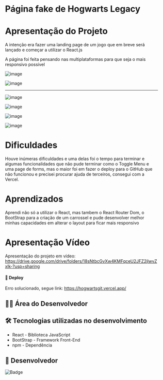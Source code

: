 # Página fake de Hogwarts Legacy

# Apresentação do Projeto

A intenção era fazer uma landing page de um jogo que em breve será lançado e começar a utilizar o React.js

A página foi feita pensando nas multiplataformas para que seja o mais responsivo possível

![image](https://user-images.githubusercontent.com/118136902/206946829-5b8a61c0-380a-4a45-ac62-8ac6f96cc81b.png)

![image](https://user-images.githubusercontent.com/118136902/206946892-b7c9c5b9-29a9-4687-8cb4-33fd139a24ee.png)

------------------

![image](https://user-images.githubusercontent.com/118136902/206947031-0ad83cc8-a45b-4cbd-98f5-36dc95c62f27.png)

![image](https://user-images.githubusercontent.com/118136902/206946942-70a77e9e-4031-4bda-a098-11e9cb58da6b.png)

![image](https://user-images.githubusercontent.com/118136902/206947218-cf2f33aa-bf56-4da2-bddd-12c579a5b3ad.png)

![image](https://user-images.githubusercontent.com/118136902/206948373-70e72f29-0f97-4aac-85d1-0d6178ca8a05.png)

# Dificuldades

Houve inúmeras dificuldades e uma delas foi o tempo para terminar e algumas funcionalidades que não pude terminar como o Toggle Menu e uma page de forms, mas o maior foi em fazer o deploy para o GitHub que não funcionou e precisei procurar ajuda de terceiros, consegui com a Vercel.

# Aprendizados
Aprendi não só a utilizar o React, mas tambem o React Router Dom, o BootStrap para a criação de um carrossel e pude desenvolver melhor minhas capacidades em alterar o layout para ficar mais responsivo

# Apresentação Vídeo

Apresentação do projeto em vídeo: https://drive.google.com/drive/folders/18sNtbcGvXw4KMFqceU2JFZ2jlwvZxlk-?usp=sharing

#### 🚀 Deploy

Erro solucionado, segue link: https://hogwartsgit.vercel.app/

## 👨‍💻 Área do Desenvolvedor

## 🛠️ Tecnologias utilizadas no desenvolvimento

* React - Biblioteca JavaScript
* BootStrap - Framework Front-End
* npm - Dependência

## 🙋 Desenvolvedor


![Badge](https://img.shields.io/badge/Desenvolvedor-MarcosCast-%237159c1?style=for-the-badge&logo=ghost)
